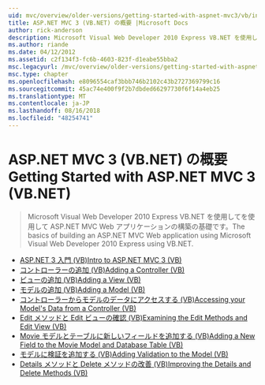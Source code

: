 ```yaml
---
uid: mvc/overview/older-versions/getting-started-with-aspnet-mvc3/vb/index
title: ASP.NET MVC 3 (VB.NET) の概要 |Microsoft Docs
author: rick-anderson
description: Microsoft Visual Web Developer 2010 Express VB.NET を使用してを使用して ASP.NET MVC Web アプリケーションの構築の基礎です。
ms.author: riande
ms.date: 04/12/2012
ms.assetid: c2f134f3-fc6b-4603-823f-d1eabe55bba2
msc.legacyurl: /mvc/overview/older-versions/getting-started-with-aspnet-mvc3/vb
msc.type: chapter
ms.openlocfilehash: e8096554caf3bbb746b2102c43b2727369799c16
ms.sourcegitcommit: 45ac74e400f9f2b7dbded66297730f6f14a4eb25
ms.translationtype: MT
ms.contentlocale: ja-JP
ms.lasthandoff: 08/16/2018
ms.locfileid: "48254741"
---
```

<a name="getting-started-with-aspnet-mvc-3-vbnet"></a><span data-ttu-id="f370f-103">ASP.NET MVC 3 (VB.NET) の概要</span><span class="sxs-lookup"><span data-stu-id="f370f-103">Getting Started with ASP.NET MVC 3 (VB.NET)</span></span>
====================
> <span data-ttu-id="f370f-104">Microsoft Visual Web Developer 2010 Express VB.NET を使用してを使用して ASP.NET MVC Web アプリケーションの構築の基礎です。</span><span class="sxs-lookup"><span data-stu-id="f370f-104">The basics of building an ASP.NET MVC Web application using Microsoft Visual Web Developer 2010 Express using VB.NET.</span></span>


- [<span data-ttu-id="f370f-105">ASP.NET 3 入門 (VB)</span><span class="sxs-lookup"><span data-stu-id="f370f-105">Intro to ASP.NET MVC 3 (VB)</span></span>](intro-to-aspnet-mvc-3.md)
- [<span data-ttu-id="f370f-106">コントローラーの追加 (VB)</span><span class="sxs-lookup"><span data-stu-id="f370f-106">Adding a Controller (VB)</span></span>](adding-a-controller.md)
- [<span data-ttu-id="f370f-107">ビューの追加 (VB)</span><span class="sxs-lookup"><span data-stu-id="f370f-107">Adding a View (VB)</span></span>](adding-a-view.md)
- [<span data-ttu-id="f370f-108">モデルの追加 (VB)</span><span class="sxs-lookup"><span data-stu-id="f370f-108">Adding a Model (VB)</span></span>](adding-a-model.md)
- [<span data-ttu-id="f370f-109">コントローラーからモデルのデータにアクセスする (VB)</span><span class="sxs-lookup"><span data-stu-id="f370f-109">Accessing your Model's Data from a Controller (VB)</span></span>](accessing-your-models-data-from-a-controller.md)
- [<span data-ttu-id="f370f-110">Edit メソッドと Edit ビューの確認 (VB)</span><span class="sxs-lookup"><span data-stu-id="f370f-110">Examining the Edit Methods and Edit View (VB)</span></span>](examining-the-edit-methods-and-edit-view.md)
- [<span data-ttu-id="f370f-111">Movie モデルとテーブルに新しいフィールドを追加する (VB)</span><span class="sxs-lookup"><span data-stu-id="f370f-111">Adding a New Field to the Movie Model and Database Table (VB)</span></span>](adding-a-new-field.md)
- [<span data-ttu-id="f370f-112">モデルに検証を追加する (VB)</span><span class="sxs-lookup"><span data-stu-id="f370f-112">Adding Validation to the Model (VB)</span></span>](adding-validation-to-the-model.md)
- [<span data-ttu-id="f370f-113">Details メソッドと Delete メソッドの改善 (VB)</span><span class="sxs-lookup"><span data-stu-id="f370f-113">Improving the Details and Delete Methods (VB)</span></span>](improving-the-details-and-delete-methods.md)
